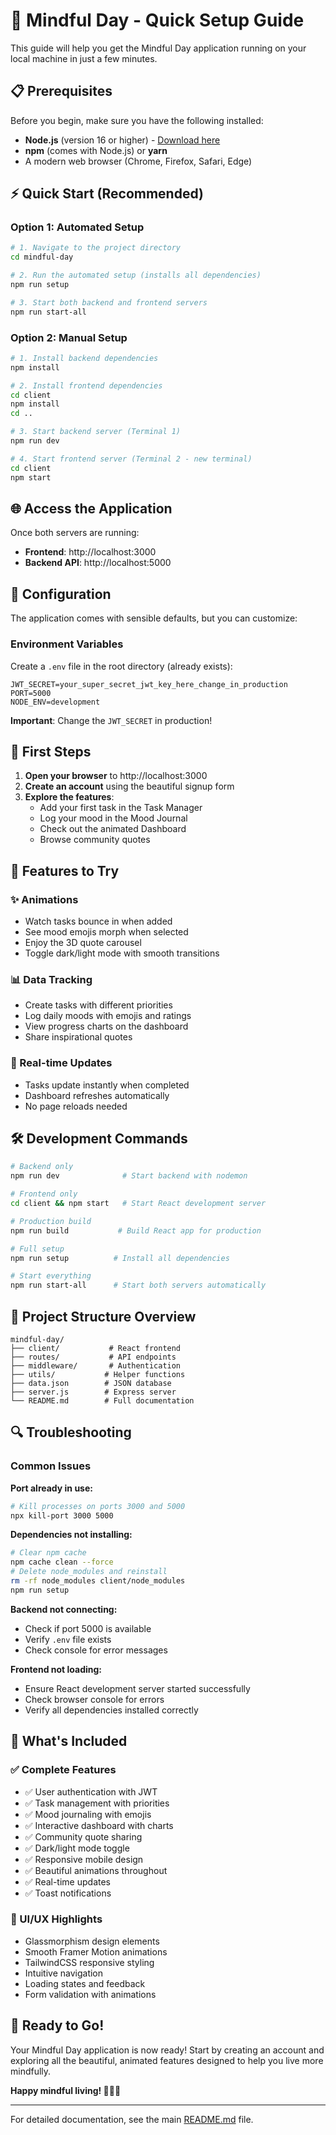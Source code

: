 # 🚀 Mindful Day - Quick Setup Guide

This guide will help you get the Mindful Day application running on your local machine in just a few minutes.

## 📋 Prerequisites

Before you begin, make sure you have the following installed:
- **Node.js** (version 16 or higher) - [Download here](https://nodejs.org/)
- **npm** (comes with Node.js) or **yarn**
- A modern web browser (Chrome, Firefox, Safari, Edge)

## ⚡ Quick Start (Recommended)

### Option 1: Automated Setup
```bash
# 1. Navigate to the project directory
cd mindful-day

# 2. Run the automated setup (installs all dependencies)
npm run setup

# 3. Start both backend and frontend servers
npm run start-all
```

### Option 2: Manual Setup
```bash
# 1. Install backend dependencies
npm install

# 2. Install frontend dependencies
cd client
npm install
cd ..

# 3. Start backend server (Terminal 1)
npm run dev

# 4. Start frontend server (Terminal 2 - new terminal)
cd client
npm start
```

## 🌐 Access the Application

Once both servers are running:
- **Frontend**: http://localhost:3000
- **Backend API**: http://localhost:5000

## 🔧 Configuration

The application comes with sensible defaults, but you can customize:

### Environment Variables
Create a `.env` file in the root directory (already exists):
```env
JWT_SECRET=your_super_secret_jwt_key_here_change_in_production
PORT=5000
NODE_ENV=development
```

**Important**: Change the `JWT_SECRET` in production!

## 📱 First Steps

1. **Open your browser** to http://localhost:3000
2. **Create an account** using the beautiful signup form
3. **Explore the features**:
   - Add your first task in the Task Manager
   - Log your mood in the Mood Journal
   - Check out the animated Dashboard
   - Browse community quotes

## 🎨 Features to Try

### ✨ Animations
- Watch tasks bounce in when added
- See mood emojis morph when selected
- Enjoy the 3D quote carousel
- Toggle dark/light mode with smooth transitions

### 📊 Data Tracking
- Create tasks with different priorities
- Log daily moods with emojis and ratings
- View progress charts on the dashboard
- Share inspirational quotes

### 🔄 Real-time Updates
- Tasks update instantly when completed
- Dashboard refreshes automatically
- No page reloads needed

## 🛠️ Development Commands

```bash
# Backend only
npm run dev              # Start backend with nodemon

# Frontend only
cd client && npm start   # Start React development server

# Production build
npm run build           # Build React app for production

# Full setup
npm run setup          # Install all dependencies

# Start everything
npm run start-all      # Start both servers automatically
```

## 📁 Project Structure Overview

```
mindful-day/
├── client/           # React frontend
├── routes/           # API endpoints
├── middleware/       # Authentication
├── utils/           # Helper functions
├── data.json        # JSON database
├── server.js        # Express server
└── README.md        # Full documentation
```

## 🔍 Troubleshooting

### Common Issues

**Port already in use:**
```bash
# Kill processes on ports 3000 and 5000
npx kill-port 3000 5000
```

**Dependencies not installing:**
```bash
# Clear npm cache
npm cache clean --force
# Delete node_modules and reinstall
rm -rf node_modules client/node_modules
npm run setup
```

**Backend not connecting:**
- Check if port 5000 is available
- Verify `.env` file exists
- Check console for error messages

**Frontend not loading:**
- Ensure React development server started successfully
- Check browser console for errors
- Verify all dependencies installed correctly

## 🎯 What's Included

### ✅ Complete Features
- ✅ User authentication with JWT
- ✅ Task management with priorities
- ✅ Mood journaling with emojis
- ✅ Interactive dashboard with charts
- ✅ Community quote sharing
- ✅ Dark/light mode toggle
- ✅ Responsive mobile design
- ✅ Beautiful animations throughout
- ✅ Real-time updates
- ✅ Toast notifications

### 🎨 UI/UX Highlights
- Glassmorphism design elements
- Smooth Framer Motion animations
- TailwindCSS responsive styling
- Intuitive navigation
- Loading states and feedback
- Form validation with animations

## 🚀 Ready to Go!

Your Mindful Day application is now ready! Start by creating an account and exploring all the beautiful, animated features designed to help you live more mindfully.

**Happy mindful living! 🧘‍♀️✨**

---

For detailed documentation, see the main [README.md](README.md) file.
